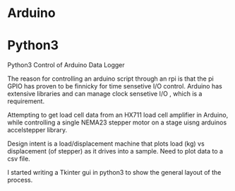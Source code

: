 # Arduino
# Python3 
Python3 Control of Arduino Data Logger


The reason for controlling an arduino script through an rpi is that the pi GPIO has proven to be finnicky for time 
sensetive I/O control. Arduino has extensive libraries and can manage clock sensetive I/O , which is a requirement. 

Attempting to get load cell data from an HX711 load cell amplifier in Arduino, while controlling a single NEMA23
stepper motor on a stage uisng arduinos accelstepper library. 

Design intent is a load/displacement machine that plots load (kg) vs displacement (of stepper) as it drives into a sample. 
Need to plot data to a csv file. 

I started writing a Tkinter gui in python3 to show the general layout of the process. 

